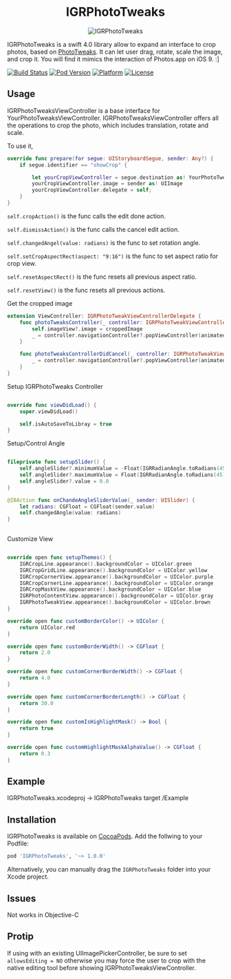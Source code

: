 <h1 align="center">IGRPhotoTweaks</h1>
<p align="center" >
<img src="https://github.com/IGRSoft/IGRPhotoTweaks/blob/master/Info/IGRPhotoTweaks.gif?raw=true" alt="IGRPhotoTweaks" title="IGRPhotoTweaks">
</p>

IGRPhotoTweaks is a swift 4.0 library allow to expand an interface to crop photos, based on [PhotoTweaks](https://github.com/itouch2/PhotoTweaks). It can let user drag, rotate, scale the image, and crop it. You will find it mimics the interaction of Photos.app on iOS 9. :]

[![Build Status](https://travis-ci.org/IGRSoft/IGRPhotoTweaks.svg)](https://travis-ci.org/IGRSoft/IGRPhotoTweaks)
[![Pod Version](http://img.shields.io/cocoapods/v/IGRPhotoTweaks.svg?style=flat)](http://cocoapods.org/?q=IGRPhotoTweaks)
[![Platform](http://img.shields.io/cocoapods/p/IGRPhotoTweaks.svg?style=flat)](http://cocoapods.org/?q=IGRPhotoTweaks)
[![License](http://img.shields.io/cocoapods/l/IGRPhotoTweaks.svg?style=flat)](https://github.com/IGRSoft/IGRPhotoTweaks/blob/master/LICENSE)

## Usage

IGRPhotoTweaksViewController is a base interface for YourPhotoTweaksViewController.
IGRPhotoTweaksViewController offers all the operations to crop the photo, which includes translation, rotate and scale.

To use it,

```swift
override func prepare(for segue: UIStoryboardSegue, sender: Any?) {
    if segue.identifier == "showCrop" {

        let yourCropViewController = segue.destination as! YourPhotoTweaksViewController
        yourCropViewController.image = sender as! UIImage
        yourCropViewController.delegate = self;
    }
}
```

```self.cropAction()``` is the func calls the edit done action.

```self.dismissAction()``` is the func calls the cancel edit action.

```self.changedAngel(value: radians)``` is the func to set rotation angle.

```self.setCropAspectRect(aspect: "9:16")``` is the func to set aspect ratio for crop view.

```self.resetAspectRect()``` is the func resets all previous aspect ratio.

```self.resetView()``` is the func resets all previous actions.

Get the cropped image
```swift
extension ViewController: IGRPhotoTweakViewControllerDelegate {
    func photoTweaksController(_ controller: IGRPhotoTweakViewController, didFinishWithCroppedImage croppedImage: UIImage) {
        self.imageView?.image = croppedImage
        _ = controller.navigationController?.popViewController(animated: true)
    }

    func photoTweaksControllerDidCancel(_ controller: IGRPhotoTweakViewController) {
        _ = controller.navigationController?.popViewController(animated: true)
    }
}
```

Setup IGRPhotoTweaks Controller
```swift

override func viewDidLoad() {
    super.viewDidLoad()

    self.isAutoSaveToLibray = true
}

```

Setup/Control Angle
```swift

fileprivate func setupSlider() {
    self.angleSlider?.minimumValue = -Float(IGRRadianAngle.toRadians(45))
    self.angleSlider?.maximumValue = Float(IGRRadianAngle.toRadians(45))
    self.angleSlider?.value = 0.0
}

@IBAction func onChandeAngleSliderValue(_ sender: UISlider) {
    let radians: CGFloat = CGFloat(sender.value)
    self.changedAngle(value: radians)
}
    
```

Customize View
```swift

override open func setupThemes() {
    IGRCropLine.appearance().backgroundColor = UIColor.green
    IGRCropGridLine.appearance().backgroundColor = UIColor.yellow
    IGRCropCornerView.appearance().backgroundColor = UIColor.purple
    IGRCropCornerLine.appearance().backgroundColor = UIColor.orange
    IGRCropMaskView.appearance().backgroundColor = UIColor.blue
    IGRPhotoContentView.appearance().backgroundColor = UIColor.gray
    IGRPhotoTweakView.appearance().backgroundColor = UIColor.brown
}

override open func customBorderColor() -> UIColor {
    return UIColor.red
}

override open func customBorderWidth() -> CGFloat {
    return 2.0
}

override open func customCornerBorderWidth() -> CGFloat {
    return 4.0
}

override open func customCornerBorderLength() -> CGFloat {
    return 30.0
}

override open func customIsHighlightMask() -> Bool {
    return true
}

override open func customHighlightMaskAlphaValue() -> CGFloat {
    return 0.3
}

```

## Example
IGRPhotoTweaks.xcodeproj -> IGRPhotoTweaks target
/Example

## Installation
IGRPhotoTweaks is available on [CocoaPods](http://cocoapods.org). Add the follwing to your Podfile:
```ruby
pod 'IGRPhotoTweaks', '~> 1.0.0'
```
Alternatively, you can manually drag the ```IGRPhotoTweaks``` folder into your Xcode project.

## Issues
Not works in Objective-C

## Protip
If using with an existing UIImagePickerController, be sure to set ```allowsEditing = NO``` otherwise you may force the user to crop with the native editing tool before showing IGRPhotoTweaksViewController.
